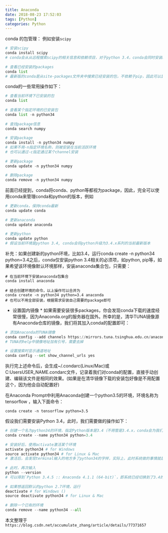 ```yaml
---
title: Anaconda
date: 2018-08-23 17:52:03
tags: [Python]
categories: Python
---
```

conda 的包管理：
例如安装`scipy`
```python
# 安装scipy
conda install scipy
# conda会从从远程搜索scipy的相关信息和依赖项目，对于python 3.4，conda会同时安装numpy和mkl（运算加速的库）
 
# 查看已经安装的packages
conda list
# 最新版的conda是从site-packages文件夹中搜索已经安装的包，不依赖于pip，因此可以显示出通过各种方式安装的包

```
conda的一些常用操作如下：
```python
# 查看当前环境下已安装的包
conda list
 
# 查看某个指定环境的已安装包
conda list -n python34
 
# 查找package信息
conda search numpy
 
# 安装package
conda install -n python34 numpy
# 如果不用-n指定环境名称，则被安装在当前活跃环境
# 也可以通过-c指定通过某个channel安装
 
# 更新package
conda update -n python34 numpy
 
# 删除package
conda remove -n python34 numpy
```
前面已经提到，conda将conda、python等都视为package，因此，完全可以使用conda来管理conda和python的版本，例如
```python
# 更新conda，保持conda最新
conda update conda
 
# 更新anaconda
conda update anaconda
 
# 更新python
conda update python
# 假设当前环境是python 3.4, conda会将python升级为3.4.x系列的当前最新版本
```
补充：如果创建新的python环境，比如3.4，运行conda create -n python34 python=3.4之后，conda仅安装python 3.4相关的必须项，如python, pip等，如果希望该环境像默认环境那样，安装anaconda集合包，只需要：
```
# 在当前环境下安装anaconda包集合
conda install anaconda
 
# 结合创建环境的命令，以上操作可以合并为
conda create -n python34 python=3.4 anaconda
# 也可以不用全部安装，根据需求安装自己需要的package即可
```

* 设置国内镜像 *
如果需要安装很多packages，你会发现conda下载的速度经常很慢，因为Anaconda.org的服务器在国外。所幸的是，清华TUNA镜像源有Anaconda仓库的镜像，我们将其加入conda的配置即可：
```python
# 添加Anaconda的TUNA镜像
conda config --add channels https://mirrors.tuna.tsinghua.edu.cn/anaconda/pkgs/free/
# TUNA的help中镜像地址加有引号，需要去掉
 
# 设置搜索时显示通道地址
conda config --set show_channel_urls yes
```
执行完上述命令后，会生成~/.condarc(Linux/Mac)或C:UsersUSER_NAME.condarc文件，记录着我们对conda的配置，直接手动创建、编辑该文件是相同的效果。(如果是在清华镜像下载的安装包好像是不用配置这个，因为他会自动配置好)

在Anaconda Prompt中利用Anaconda创建一个python3.5的环境，环境名称为tensorflow ，输入下面命令：
```
conda create -n tensorflow python=3.5
```

假设我们需要安装Python 3.4，此时，我们需要做的操作如下：
```python
# 创建一个名为python34的环境，指定Python版本是3.4（不用管是3.4.x，conda会为我们自动寻找3.4.x中的最新版本）
conda create --name python34 python=3.4
 
# 安装好后，使用activate激活某个环境
activate python34 # for Windows
source activate python34 # for Linux & Mac
# 激活后，会发现terminal输入的地方多了python34的字样，实际上，此时系统做的事情就是把默认2.7环境从PATH中去除，再把3.4对应的命令加入PATH
 
# 此时，再次输入
python --version
# 可以得到`Python 3.4.5 :: Anaconda 4.1.1 (64-bit)`，即系统已经切换到了3.4的环境
 
# 如果想返回默认的python 2.7环境，运行
deactivate # for Windows ()
source deactivate python34 # for Linux & Mac
 
# 删除一个已有的环境
conda remove --name python34 --all
```

本文整理于`https://blog.csdn.net/accumulate_zhang/article/details/77371657`